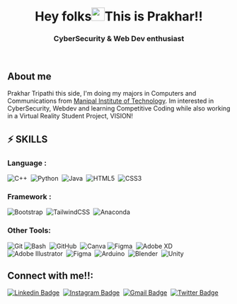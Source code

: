  
 
<h1 align="center">Hey folks<img src="https://raw.githubusercontent.com/aemmadi/aemmadi/master/wave.gif" width="30px">This is Prakhar!!</h1>

<h3 align="center">CyberSecurity & Web Dev enthusiast </h3>
<br>

 
 
 ## About me

Prakhar Tripathi this side, I'm doing my majors in Computers and Communications from [Manipal Institute of Technology](https://manipal.edu/mit.html). Im interested in CyberSecurity, Webdev and learning Competitive Coding while also working in a Virtual Reality Student Project, VISION!






## ⚡ SKILLS 
  

### Language :
![C++](https://img.shields.io/badge/-C++-00599C?style=flat-square&logo=c)&nbsp;
![Python](https://img.shields.io/badge/-Python-black?style=flat-square&logo=Python)&nbsp;
![Java](https://img.shields.io/badge/-java-E34A86?style=flat-square&logo=java)&nbsp;
![HTML5](https://img.shields.io/badge/-HTML5-E34F26?style=flat-square&logo=html5&logoColor=white)&nbsp;
![CSS3](https://img.shields.io/badge/-CSS3-1572B6?style=flat-square&logo=css3)&nbsp;

### Framework :

![Bootstrap](https://img.shields.io/badge/-Bootstrap-563D7C?style=flat-square&logo=bootstrap)&nbsp;
![TailwindCSS](https://img.shields.io/badge/tailwindcss-%2338B2AC.svg?style=for-the-badge&logo=tailwind-css&logoColor=white)&nbsp;
![Anaconda](https://img.shields.io/badge/Anaconda-%2344A833.svg?style=for-the-badge&logo=anaconda&logoColor=white)&nbsp;


### Other Tools:

![Git](https://img.shields.io/badge/git-%23F05033.svg?style=for-the-badge&logo=git&logoColor=white)
![Bash](https://img.shields.io/badge/-Bash-black?style=flat-square&logo=bash)&nbsp;
![GitHub](https://img.shields.io/badge/github-%23121011.svg?style=for-the-badge&logo=github&logoColor=white)&nbsp;
![Canva](https://img.shields.io/badge/Canva-%2300C4CC.svg?style=for-the-badge&logo=Canva&logoColor=white)
![Figma](https://img.shields.io/badge/figma-%23F24E1E.svg?style=for-the-badge&logo=figma&logoColor=white)&nbsp;
![Adobe XD](https://img.shields.io/badge/Adobe%20XD-470137?style=for-the-badge&logo=Adobe%20XD&logoColor=#FF61F6)&nbsp;
![Adobe Illustrator](https://img.shields.io/badge/adobeillustrator-%23FF9A00.svg?style=for-the-badge&logo=adobeillustrator&logoColor=white)&nbsp;
![Figma](https://img.shields.io/badge/figma-%23F24E1E.svg?style=for-the-badge&logo=figma&logoColor=white)&nbsp;
![Arduino](https://img.shields.io/badge/-Arduino-00979D?style=for-the-badge&logo=Arduino&logoColor=white)&nbsp; 
![Blender](https://img.shields.io/badge/blender-%23F5792A.svg?style=for-the-badge&logo=blender&logoColor=white)&nbsp;
![Unity](https://img.shields.io/badge/unity-%23000000.svg?style=for-the-badge&logo=unity&logoColor=white)
</br>
  ## Connect with me!!:
  
  [![Linkedin Badge](https://img.shields.io/badge/-linkedin-blue?style=flat-square&logo=Linkedin&logoColor=white&link=https://www.linkedin.com/in/kaiwalyakoparkar/)](https://www.linkedin.com/in/prakhar-tripathi-9729a7141/)&nbsp;
[![Instagram Badge](https://img.shields.io/badge/-Instagram-purple?style=flat-square&logo=instagram&logoColor=white&link=https://instagram.com/kaiwalya.koparkar/)](https://www.instagram.com/prakhar.t_/)&nbsp;
[![Gmail Badge](https://img.shields.io/badge/-Gmail-c14438?style=flat-square&logo=Gmail&logoColor=white&link=mailto:prajnapprabhu3@gmail.com)](mailto:tprakhar66@gmail.com)&nbsp;
[![Twitter Badge](https://img.shields.io/badge/-Twitter-Blue?style=flat-square&logo=twitter&logoColor=white&link=https://instagram.com/kaiwalya.koparkar/)](https://twitter.com/prakhart66)&nbsp;
